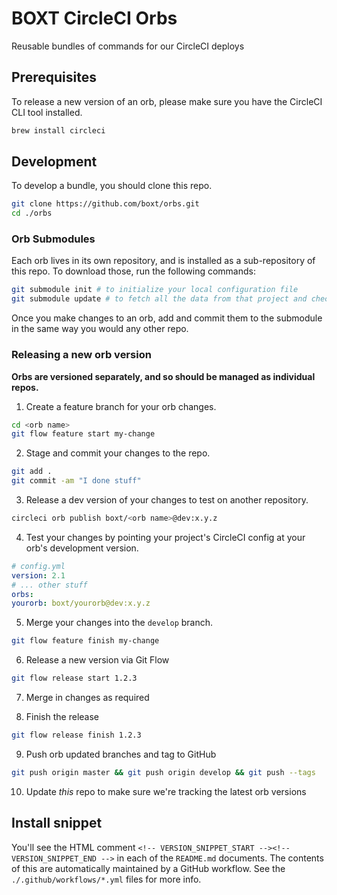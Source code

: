 # BOXT CircleCI Orbs

Reusable bundles of commands for our CircleCI deploys

## Prerequisites

To release a new version of an orb, please make sure you have the CircleCI CLI tool installed.

```sh
brew install circleci
```

## Development

To develop a bundle, you should clone this repo.

```sh
git clone https://github.com/boxt/orbs.git
cd ./orbs
```

### Orb Submodules

Each orb lives in its own repository, and is installed as a sub-repository of this repo. To download those, run the following commands:

```sh
git submodule init # to initialize your local configuration file
git submodule update # to fetch all the data from that project and check out the appropriate commit
```

Once you make changes to an orb, add and commit them to the submodule in the same way you would any other repo.

### Releasing a new orb version

**Orbs are versioned separately, and so should be managed as individual repos.**

1) Create a feature branch for your orb changes.

```sh
cd <orb name>
git flow feature start my-change
```

2) Stage and commit your changes to the repo.

```sh
git add .
git commit -am "I done stuff"
```

3) Release a dev version of your changes to test on another repository.

```sh
circleci orb publish boxt/<orb name>@dev:x.y.z
```

4) Test your changes by pointing your project's CircleCI config at your orb's development version.

``` yml
# config.yml
version: 2.1
# ... other stuff
orbs:
yourorb: boxt/yourorb@dev:x.y.z
```

5) Merge your changes into the `develop` branch.

```sh
git flow feature finish my-change
```

6) Release a new version via Git Flow

```sh
git flow release start 1.2.3
```

7) Merge in changes as required

8) Finish the release

```sh
git flow release finish 1.2.3
```

9) Push orb updated branches and tag to GitHub

```sh
git push origin master && git push origin develop && git push --tags
```

10) Update _this_ repo to make sure we're tracking the latest orb versions

## Install snippet

You'll see the HTML comment  `<!-- VERSION_SNIPPET_START --><!-- VERSION_SNIPPET_END -->` in each of the `README.md` documents. The contents of this are automatically maintained by a GitHub workflow. See the `./.github/workflows/*.yml` files for more info.
